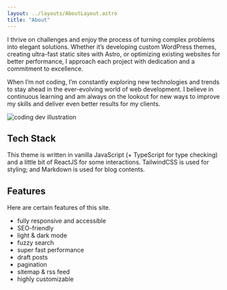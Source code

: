 ```yaml
---
layout: ../layouts/AboutLayout.astro
title: "About"
---
```


I thrive on challenges and enjoy the process of turning complex problems into elegant solutions. Whether it’s developing custom WordPress themes, creating ultra-fast static sites with Astro, or optimizing existing websites for better performance, I approach each project with dedication and a commitment to excellence.

When I’m not coding, I’m constantly exploring new technologies and trends to stay ahead in the ever-evolving world of web development. I believe in continuous learning and am always on the lookout for new ways to improve my skills and deliver even better results for my clients.

<div>
  <img src="/assets/dev.svg" class="sm:w-1/2 mx-auto" alt="coding dev illustration">
</div>

## Tech Stack

This theme is written in vanilla JavaScript (+ TypeScript for type checking) and a little bit of ReactJS for some interactions. TailwindCSS is used for styling; and Markdown is used for blog contents.

## Features

Here are certain features of this site.

- fully responsive and accessible
- SEO-friendly
- light & dark mode
- fuzzy search
- super fast performance
- draft posts
- pagination
- sitemap & rss feed
- highly customizable
